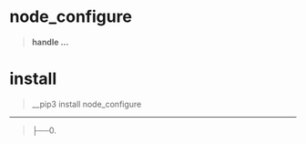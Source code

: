 # node_configure
>__handle ...__

# install
>__pip3 install node_configure

-----------------------------------------------------------------------
>├──0. [](node_configure/Images/.0.png)  <br>
